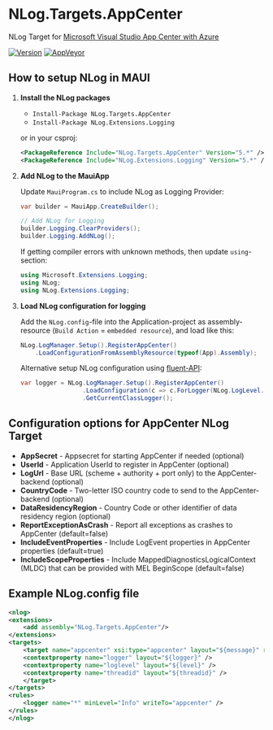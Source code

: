 # NLog.Targets.AppCenter
NLog Target for [Microsoft Visual Studio App Center with Azure](https://azure.microsoft.com/services/app-center/)

[![Version](https://badge.fury.io/nu/NLog.Targets.AppCenter.svg)](https://www.nuget.org/packages/NLog.Targets.AppCenter)
[![AppVeyor](https://img.shields.io/appveyor/ci/nlog/nlog-azureappcenter/master.svg)](https://ci.appveyor.com/project/nlog/nlog-azureappcenter/branch/master)

## How to setup NLog in MAUI

1) **Install the NLog packages**

   - `Install-Package NLog.Targets.AppCenter` 
   - `Install-Package NLog.Extensions.Logging` 
    
   or in your csproj:

    ```xml
    <PackageReference Include="NLog.Targets.AppCenter" Version="5.*" />
    <PackageReference Include="NLog.Extensions.Logging" Version="5.*" />
    ```

2) **Add NLog to the MauiApp**

   Update `MauiProgram.cs` to include NLog as Logging Provider: 
   ```csharp
   var builder = MauiApp.CreateBuilder();

   // Add NLog for Logging
   builder.Logging.ClearProviders();
   builder.Logging.AddNLog();
   ```

   If getting compiler errors with unknown methods, then update `using`-section:
   ```csharp
   using Microsoft.Extensions.Logging;
   using NLog;
   using NLog.Extensions.Logging;
   ```

3) **Load NLog configuration for logging**

   Add the `NLog.config`-file into the Application-project as assembly-resource (`Build Action` = `embedded resource`), and load like this:
   ```csharp
   NLog.LogManager.Setup().RegisterAppCenter()
       .LoadConfigurationFromAssemblyResource(typeof(App).Assembly);
   ```
   Alternative setup NLog configuration using [fluent-API](https://github.com/NLog/NLog/wiki/Fluent-Configuration-API):
   ```csharp
   var logger = NLog.LogManager.Setup().RegisterAppCenter()
                    .LoadConfiguration(c => c.ForLogger(NLog.LogLevel.Debug).WriteToAppCenter())
                    .GetCurrentClassLogger();
   ```

## Configuration options for AppCenter NLog Target

- **AppSecret** - Appsecret for starting AppCenter if needed (optional)
- **UserId** - Application UserId to register in AppCenter (optional)
- **LogUrl** - Base URL (scheme + authority + port only) to the AppCenter-backend (optional)
- **CountryCode** - Two-letter ISO country code to send to the AppCenter-backend (optional)
- **DataResidencyRegion** - Country Code or other identifier of data residency region (optional)
- **ReportExceptionAsCrash** - Report all exceptions as crashes to AppCenter (default=false)
- **IncludeEventProperties** - Include LogEvent properties in AppCenter properties (default=true)
- **IncludeScopeProperties** - Include MappedDiagnosticsLogicalContext (MLDC) that can be provided with MEL BeginScope (default=false)

## Example NLog.config file

```xml
<nlog>
<extensions>
    <add assembly="NLog.Targets.AppCenter"/>
</extensions>
<targets>
    <target name="appcenter" xsi:type="appcenter" layout="${message}" reportExceptionAsCrash="true">
	<contextproperty name="logger" layout="${logger}" />
	<contextproperty name="loglevel" layout="${level}" />
	<contextproperty name="threadid" layout="${threadid}" />
    </target>
</targets>
<rules>
    <logger name="*" minLevel="Info" writeTo="appcenter" />
</rules>
</nlog>
```
